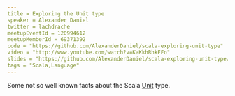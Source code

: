 ```yaml
---
title = Exploring the Unit type
speaker = Alexander Daniel
twitter = lachdrache
meetupEventId = 120994612
meetupMemberId = 69371392
code = "https://github.com/AlexanderDaniel/scala-exploring-unit-type"
video = "http://www.youtube.com/watch?v=KaKkhRhkFFo"
slides = "https://github.com/AlexanderDaniel/scala-exploring-unit-type/blob/master/ExploringTheUnitType.pdf?raw=true"
tags = "Scala,Language"
---
```

Some not so well known facts about the Scala [Unit](http://www.scala-lang.org/api/current/#scala.Unit) type.
